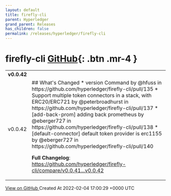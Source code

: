 ```yaml
---
layout: default
title: firefly-cli
parent: Hyperledger
grand_parent: Releases
has_children: false
permalink: /releases/hyperledger/firefly-cli
---
```


# firefly-cli <span class="fs-3 right-align">[GitHub](https://github.com/hyperledger/firefly-cli){: .btn .mr-4 }</span>


<div>
    <table>
        <tr>
            <td colspan="2">
                <b>
                    v0.0.42
                </b>
            </td>
        </tr>
        <tr>
            <td>
                <span class="chip">
                    v0.0.42
                </span>
            </td>
            <td>
                ## What's Changed
* version Command by @hfuss in https://github.com/hyperledger/firefly-cli/pull/135
* Support multiple token connectors in a stack, with ERC20/ERC721 by @peterbroadhurst in https://github.com/hyperledger/firefly-cli/pull/137
* [add-back-prom] adding back prometheus by @eberger727 in https://github.com/hyperledger/firefly-cli/pull/138
* [default-connector] default token provider is erc1155 by @eberger727 in https://github.com/hyperledger/firefly-cli/pull/140


**Full Changelog**: https://github.com/hyperledger/firefly-cli/compare/v0.0.41...v0.0.42
            </td>
        </tr>
    </table>
    <a href="https://github.com/hyperledger/firefly-cli/releases/tag/v0.0.42" class=".btn">
        View on GitHub
    </a>
    <span class="right-align">
        Created At 2022-02-04 17:00:29 +0000 UTC
    </span>
</div>

